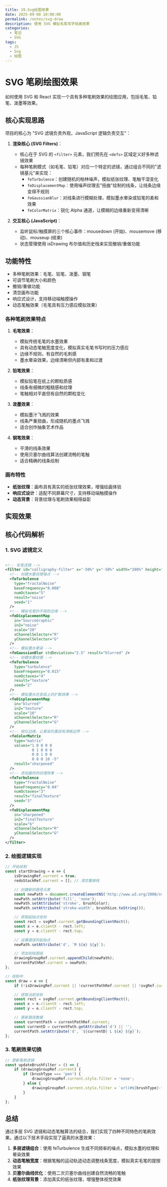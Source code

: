 ```yaml
---
title: 19.Svg绘图效果
date: 2025-09-08 10:00:00
permalink: /notes/svg-draw
description: 使用 SVG 模拟毛笔写字绘画效果
categories:
  - 笔记
  - SVG
tags:
  - JS
  - Svg
  - 绘图
---
```


# SVG 笔刷绘图效果

如何使用 SVG 和 React 实现一个具有多种笔刷效果的绘图应用，包括毛笔、铅笔、泼墨等效果。

## 核心实现思路

项目的核心为 "SVG 滤镜负责外观，JavaScript 逻辑负责交互"：

1. **渲染核心 (SVG Filters)**：

   - 核心在于 SVG 的 `<filter>` 元素，我们预先在 `<defs>` 区域定义好多种滤镜效果
   - 每种笔刷模式（如毛笔、铅笔）对应一个特定的滤镜，通过组合不同的"滤镜基元"来实现：
     - `feTurbulence`：创建随机的柏林噪声，模拟纸张纹理、笔触干湿变化
     - `feDisplacementMap`：使用噪声纹理去"扭曲"绘制的线条，让线条边缘变得不规则
     - `feGaussianBlur`：对线条进行模糊处理，模拟墨水晕染或铅笔的柔和效果
     - `feColorMatrix`：锐化 Alpha 通道，让模糊的边缘重新变得清晰

2. **交互核心 (JavaScript)**：
   - 监听鼠标/触摸屏的三个核心事件：mousedown (开始)、mousemove (移动)、mouseup (结束)
   - 状态管理使用 isDrawing 布尔值和历史栈来实现撤销/重做功能

## 功能特性

- 多种笔刷效果：毛笔、铅笔、泼墨、钢笔
- 可调节笔刷大小和颜色
- 撤销/重做功能
- 清空画布功能
- 响应式设计，支持移动端触摸操作
- 动态笔触效果（毛笔具有压力感应模拟效果）

### 各种笔刷效果特点

1. **毛笔效果**：

   - 模拟传统毛笔的水墨效果
   - 具有动态笔触宽度变化，模拟真实毛笔书写时的压力感应
   - 边缘不规则，有自然的毛刺感
   - 墨水晕染效果，边缘清晰但内部有柔和过渡

2. **铅笔效果**：

   - 模拟铅笔在纸上的颗粒质感
   - 线条有细微的粗糙感和纹理
   - 笔触相对平直但有自然的颗粒变化

3. **泼墨效果**：

   - 模拟墨汁飞溅的效果
   - 线条严重扭曲，形成随机的墨点飞溅
   - 适合创作抽象艺术作品

4. **钢笔效果**：
   - 平滑的线条效果
   - 使用贝塞尔曲线算法创建流畅的笔触
   - 适合精确的线条绘制

### 画布特性

- **纸张纹理**：画布具有真实的纸张纹理效果，增强绘画体验
- **响应式设计**：适配不同屏幕尺寸，支持移动端触摸操作
- **动态背景**：背景纹理与笔刷效果相得益彰

## 实现效果

<demo react="react/SvgDemo/SvgDraw.tsx" 
:reactFiles="['react/SvgDemo/SvgDraw.tsx', 'react/SvgDemo/SvgDraw.scss']" 
/>

## 核心代码解析

### 1. SVG 滤镜定义

```xml

<!-- 毛笔滤镜 -->
<filter id="calligraphy-filter" x="-50%" y="-50%" width="200%" height="200%">
  <!-- 创建水墨纹理噪点 -->
  <feTurbulence
    type="fractalNoise"
    baseFrequency="0.008"
    numOctaves="5"
    result="noise"
    seed="1"
  />
  <!-- 模拟毛笔的不规则边缘 -->
  <feDisplacementMap
    in="SourceGraphic"
    in2="noise"
    scale="20"
    xChannelSelector="R"
    yChannelSelector="G"
  />
  <!-- 模拟墨水晕染 -->
  <feGaussianBlur stdDeviation="2.5" result="blurred" />
  <!-- 创建水墨纹理 -->
  <feTurbulence
    type="turbulence"
    baseFrequency="0.015"
    numOctaves="4"
    result="texture"
    seed="2"
  />
  <!-- 模拟墨水在宣纸上的扩散效果 -->
  <feDisplacementMap
    in="blurred"
    in2="texture"
    scale="10"
    xChannelSelector="R"
    yChannelSelector="G"
  />
  <!-- 锐化边缘，让晕染的墨迹有清晰边界 -->
  <feColorMatrix
    type="matrix"
    values="1 0 0 0 0
            0 1 0 0 0
            0 0 1 0 0
            0 0 0 10 -5"
    result="sharpened"
  />
  <!-- 添加最终的纹理效果 -->
  <feTurbulence
    type="fractalNoise"
    baseFrequency="0.04"
    numOctaves="3"
    result="finalTexture"
    seed="3"
  />
  <feDisplacementMap
    in="sharpened"
    in2="finalTexture"
    scale="6"
    xChannelSelector="R"
    yChannelSelector="G"
  />
</filter>
```

### 2. 绘图逻辑实现

```javascript
// 开始绘制
const startDrawing = e => {
	isDrawingRef.current = true;
	redoStackRef.current = []; // 清空重做栈

	// 创建新的路径元素
	const newPath = document.createElementNS('http://www.w3.org/2000/svg', 'path');
	newPath.setAttribute('fill', 'none');
	newPath.setAttribute('stroke', brushColor);
	newPath.setAttribute('stroke-width', brushSize.toString());

	// 获取起始点坐标
	const rect = svgRef.current.getBoundingClientRect();
	const x = e.clientX - rect.left;
	const y = e.clientY - rect.top;

	// 设置路径的起始点
	newPath.setAttribute('d', `M ${x} ${y}`);

	// 添加到绘图组
	drawingGroupRef.current.appendChild(newPath);
	currentPathRef.current = newPath;
};

// 绘制中
const draw = e => {
	if (!isDrawingRef.current || !currentPathRef.current || !svgRef.current) return;

	// 获取当前坐标
	const rect = svgRef.current.getBoundingClientRect();
	const x = e.clientX - rect.left;
	const y = e.clientY - rect.top;

	// 更新路径数据
	const currentPath = currentPathRef.current;
	const currentD = currentPath.getAttribute('d') || '';
	currentPath.setAttribute('d', `${currentD} L ${x} ${y}`);
};
```

### 3. 笔刷效果切换

```javascript
// 更新笔刷滤镜
const updateBrushFilter = () => {
	if (drawingGroupRef.current) {
		if (brushType === 'pen') {
			drawingGroupRef.current.style.filter = 'none';
		} else {
			drawingGroupRef.current.style.filter = `url(#${brushType}-filter)`;
		}
	}
};
```

## 总结

通过多层 SVG 滤镜和动态笔触算法的结合，我们实现了四种不同特色的笔刷效果。通过以下技术手段实现了逼真的水墨效果：

1. **多层滤镜组合**：使用 feTurbulence 生成不同频率的噪点，模拟水墨的纹理和晕染效果
2. **动态笔触宽度**：根据笔触的运动轨迹动态调整线条宽度，模拟真实毛笔的提按效果
3. **贝塞尔曲线优化**：使用二次贝塞尔曲线创建自然流畅的笔触
4. **纸张纹理背景**：添加真实的纸张纹理，增强整体视觉效果
